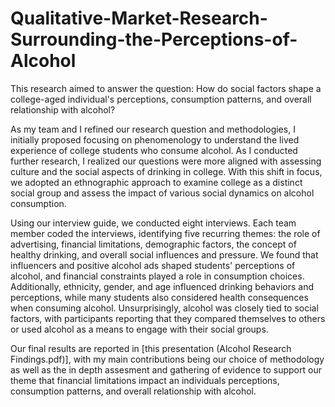# Qualitative-Market-Research-Surrounding-the-Perceptions-of-Alcohol
This research aimed to answer the question: How do social factors shape a college-aged individual's perceptions, consumption patterns, and overall relationship with alcohol?  

As my team and I refined our research question and methodologies, I initially proposed focusing on phenomenology to understand the lived experience of college students who consume alcohol. As I conducted further research, I realized our questions were more aligned with assessing culture and the social aspects of drinking in college. With this shift in focus, we adopted an ethnographic approach to examine college as a distinct social group and assess the impact of various social dynamics on alcohol consumption.  

Using our interview guide, we conducted eight interviews. Each team member coded the interviews, identifying five recurring themes: the role of advertising, financial limitations, demographic factors, the concept of healthy drinking, and overall social influences and pressure. We found that influencers and positive alcohol ads shaped students' perceptions of alcohol, and financial constraints played a role in consumption choices. Additionally, ethnicity, gender, and age influenced drinking behaviors and perceptions, while many students also considered health consequences when consuming alcohol. Unsurprisingly, alcohol was closely tied to social factors, with participants reporting that they compared themselves to others or used alcohol as a means to engage with their social groups.

Our final results are reported in [this presentation (Alcohol Research Findings.pdf)], with my main contributions being our choice of methodology as well as the in depth assesment and gathering of evidence to support our theme that financial limitations impact an individuals perceptions, consumption patterns, and overall relationship with alcohol. 
